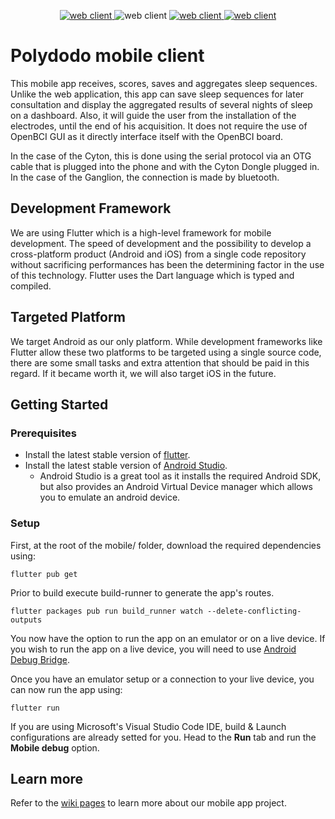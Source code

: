 <p align="center">
   <a href="https://github.com/PolyCortex/polydodo/releases/latest/download/polydodo_app_android.apk">
    <img src="https://img.shields.io/badge/Get latest release-Android-3EDDC84?logo=Android"
         alt="web client">
  </a>
     <a>
    <img src="https://img.shields.io/badge/Future release-iOS-purple?logo=Apple"
         alt="web client">
  </a>
  <a href="https://github.com/dart-lang">
    <img src="https://img.shields.io/badge/Language-Dart-blue?logo=Dart"
         alt="web client">
  </a>
    <a href="https://flutter.dev/">
    <img src="https://img.shields.io/badge/Framework-Flutter-44D1fd?logo=Flutter"
         alt="web client">
  </a>
 </p>
  
  

# Polydodo mobile client

This mobile app receives, scores, saves and aggregates sleep sequences. Unlike the web application, this app can save sleep sequences for later consultation and display the aggregated results of several nights of sleep on a dashboard. Also, it will guide the user from the installation of the electrodes, until the end of his acquisition. It does not require the use of OpenBCI GUI as it directly interface itself with the OpenBCI board.

In the case of the Cyton, this is done using the serial protocol via an OTG cable that is plugged into the phone and with the Cyton Dongle plugged in. In the case of the Ganglion, the connection is made by bluetooth.

## Development Framework

We are using Flutter which is a high-level framework for mobile development. The speed of development and the possibility to develop a cross-platform product (Android and iOS) from a single code repository without sacrificing performances has been the determining factor in the use of this technology. Flutter uses the Dart language which is typed and compiled.

## Targeted Platform

We target Android as our only platform. While development frameworks like Flutter allow these two platforms to be targeted using a single source code, there are some small tasks and extra attention that should be paid in this regard. If it became worth it, we will also target iOS in the future.

## Getting Started

### Prerequisites
- Install the latest stable version of [flutter](https://flutter.dev/docs/get-started/install/).
- Install the latest stable version of [Android Studio](https://developer.android.com/studio/index.html).
  - Android Studio is a great tool as it installs the required Android SDK, but also provides an Android Virtual Device manager which allows you to emulate an android device.

### Setup
First, at the root of the mobile/ folder, download the required dependencies using:
```
flutter pub get
```

Prior to build execute build-runner to generate the app's routes.  
```
flutter packages pub run build_runner watch --delete-conflicting-outputs
```

You now have the option to run the app on an emulator or on a live device. If you wish to run the app on a live device, you will need to use [Android Debug Bridge](https://developer.android.com/studio/command-line/adb).

Once you have an emulator setup or a connection to your live device, you can now run the app using:
```
flutter run
```
If you are using Microsoft's Visual Studio Code IDE, build & Launch configurations are already setted for you. Head to the **Run** tab and run the **Mobile debug** option.

## Learn more

Refer to the [wiki pages](https://github.com/PolyCortex/polydodo/wiki) to learn more about our mobile app project.
